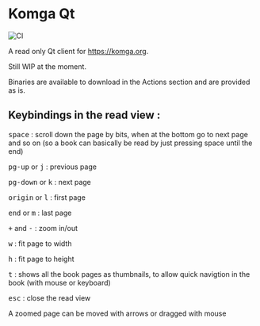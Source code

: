 # Komga Qt


![CI](https://github.com/bayang/komga_qt/workflows/CI/badge.svg?branch=master)

A read only Qt client for https://komga.org.

Still WIP at the moment.

Binaries are available to download in the Actions section and are provided as is.

## Keybindings in the read view : 

<kbd>space</kbd> : scroll down the page by bits, when at the bottom go to next page and so on  (so a book can basically be read by just pressing space until the end)

<kbd>pg-up</kbd> or <kbd>j</kbd> : previous page

<kbd>pg-down</kbd> or <kbd>k</kbd> : next page

<kbd>origin</kbd> or <kbd>l</kbd> : first page

<kbd>end</kbd> or <kbd>m</kbd> : last page

<kbd>+</kbd> and <kbd>-</kbd> : zoom in/out

<kbd>w</kbd> : fit page to width

<kbd>h</kbd> : fit page to height

<kbd>t</kbd> : shows all the book pages as thumbnails, to allow quick navigtion in the book (with mouse or keyboard)

<kbd>esc</kbd> : close the read view

A zoomed page can be moved with arrows or dragged with mouse
